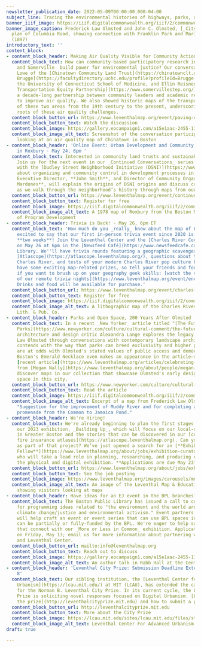 ```yaml
---
newsletter_publication_date: 2022-05-09T00:00:00.000-04:00
subject_line: Tracing the environmental histories of highways, parks, and rivers
banner_iiif_image: https://iiif.digitalcommonwealth.org/iiif/2/commonwealth:1257b898d/2225,902,4968,989/1200,/0/default.jpg
banner_image_caption: Frederick Law Olmsted and John C. Olmsted, [_City of Boston
  plan of Columbia Road, showing connection with Franklin Park and Marine Park_](https://collections.leventhalmap.org/search/commonwealth:1257b8974)
  (1897)
introductory_text: ''
content_block:
- content_block_header: Making Air Quality Visible for Community Action
  content_block_text: How can community-based participatory research in Chinatown
    and Somerville  build power for environmental justice? Our conversation with Lydia
    Lowe of the [Chinatown Community Land Trust](https://chinatownclt.org/), [Doug
    Brugge](https://facultydirectory.uchc.edu/profile?profileId=Brugge-Douglas) of
    the University of Connecticut School of Medicine, and Ellin Reisner of the [Somerville
    Transportation Equity Partnership](https://www.somervillestep.org/) discussed
    a decade-long partnership between community leaders and academic researchers working
    to improve air quality. We also showed historic maps of the transportation infrastructure
    of these two areas from the 19th century to the present, underscoring the deep
    roots of these air quality challenges.
  content_block_button_url: https://www.leventhalmap.org/event/paving-over-people-traffic-air-pollution-and-health/
  content_block_button_text: Watch the discussion
  content_block_image: https://gallery.eocampaign1.com/a15e1aac-2455-11ec-96e5-06b4694bee2a%2F1651867305962-cafeh-map.jpg
  content_block_image_alt_text: Screenshot of the conversation participants on video
    looking at an air quality map of Chinatown in Boston
- content_block_header: 'Online Event: Urban Development and Community Resilience
    in Roxbury · May 24, 6pm '
  content_block_text: Interested in community land trusts and sustainable development?
    Join us for the next event in our _Continued Conversations_ series as we speak
    with the [Dudley Street Neighborhood Initiative (DSNI)](https://www.dsni.org/)
    about organizing and community control in development processes in Roxbury. DSNI
    Executive Director, **John Smith**, and Director of Community Organizing, **René
    Mardones**, will explain the origins of DSNI origins and discuss current initiatives
    as we walk through the neighborhood’s history through maps from our collections.
  content_block_button_url: https://www.leventhalmap.org/event/continued-conversations-urban-development-and-community-resilience/
  content_block_button_text: Register for free
  content_block_image: https://iiif.digitalcommonwealth.org/iiif/2/commonwealth:7h14cw26b/816,1408,3263,2912/full/0/default.jpg
  content_block_image_alt_text: A 1978 map of Roxbury from the Boston Mayor's Office
    of Program Development
- content_block_header: Trivia is Back! · May 26, 6pm ET
  content_block_text: 'How much do you _really_ know about the map of Boston? We''re
    excited to say that our first in-person trivia event since 2020 is coming up in
    **two weeks**! Join the Leventhal Center and the [Charles River Conservancy](https://www.leventhalmap.org/event/charles-river-trivia-night/#:\~:text=Charles%20River%20Conservancy)
    on May 26 at 6pm in the [Newsfeed Café](https://www.newsfeedcafe.com) at the Central
    Library. We''ll have trivia rounds featuring a geographic scavenger hunt with
    [Atlascope](https://atlascope.leventhalmap.org/), questions about the historic
    Charles River, and tests of your modern Charles River pop culture knowledge. We''ll
    have some exciting map-related prizes, so tell your friends and form a team! (And
    if you want to brush up on your geography geek skills: [watch the video from one
    of our remote trivia nights](https://www.leventhalmap.org/event/enc-trivia-nov-12/).)
    Drinks and food will be available for purchase.'
  content_block_button_url: https://www.leventhalmap.org/event/charles-river-trivia-night/
  content_block_button_text: Register for free
  content_block_image: https://iiif.digitalcommonwealth.org/iiif/2/commonwealth:wd376339v/full/full/0/default.jpg
  content_block_image_alt_text: A lithographic map of the Charles River from Walker
    Lith. & Pub. Co.
- content_block_header: Parks and Open Space, 200 Years After Olmsted
  content_block_text: In a recent _New Yorker_ article titled "[The Future of Public
    Parks](https://www.newyorker.com/culture/cultural-comment/the-future-of-public-parks)",
    architecture and design critic Alexandra Lange explores the legacy of Frederick
    Law Olmsted through conversations with contemporary landscape architects. She
    contends with the way that parks can breed exclusivity and higher prices that
    are at odds with Olmsted's stated values of public access and democratic urbanism.
    Boston's Emerald Necklace even makes an appearance in the article—see our own
    [recent article](https://www.leventhalmap.org/articles/celebrating-frederick-law-olmsted/)
    from [Megan Nally](https://www.leventhalmap.org/about/people/megan-nally/) to
    discover maps in our collection that showcase Olmsted's early designs for green
    space in this city.
  content_block_button_url: https://www.newyorker.com/culture/cultural-comment/the-future-of-public-parks
  content_block_button_text: Read the article
  content_block_image: https://iiif.digitalcommonwealth.org/iiif/2/commonwealth:9s161j58q/1561,235,3496,2322/full/0/default.jpg
  content_block_image_alt_text: Excerpt of a map from Frederick Law Olmsted called
    "Suggestion for the improvement of Muddy River and for completing a continuous
    promenade from the Common to Jamaica Pond."
- content_block_header: We're Hiring!
  content_block_text: We're already beginning to plan the first stages of work on
    our 2023 exhibition, _Building Up_, which will focus on our local-scale history
    in Greater Boston and the stories that can be discovered in our [collection of
    fire insurance atlases](https://atlascope.leventhalmap.org). Can you imagine yourself
    as part of that project? We’ve just opened a search for an [**Exhibition Curatorial
    Fellow**](https://www.leventhalmap.org/about/jobs/exhibition-curatorial-fellow/)
    who will take a lead role in planning, researching, and producing content for
    the physical and digital exhibition. **Applications are due May 23**.
  content_block_button_url: https://www.leventhalmap.org/about/jobs/exhibition-curatorial-fellow/
  content_block_button_text: See the job posting
  content_block_image: https://www.leventhalmap.org/images/carousels/molic_gallery01.jpg
  content_block_image_alt_text: An image of the Leventhal Map & Education Gallery
    showing visitors looking at maps
- content_block_header: Have ideas for an EJ event in the BPL branches?
  content_block_text: The Boston Public Library has issued a call to community partners
    for programming ideas related to "the environment and the world around us, including
    climate change/justice and environmental activism." Event partners that are selected
    will help craft an event or event series that can use BPL spaces in branches and
    can be partially or fully-funded by the BPL. We're eager to help support applications
    that connect with our _More or Less in Common_ exhibition. Applications are due
    on Friday, May 13; email us for more information about partnering with the BPL
    and Leventhal Center.
  content_block_button_url: mailto:info@leventhalmap.org
  content_block_button_text: Reach out to discuss
  content_block_image: https://gallery.eocampaign1.com/a15e1aac-2455-11ec-96e5-06b4694bee2a%2F1651868947745-BPLDarkTide+007-thumb-400x266-21222.jpeg
  content_block_image_alt_text: An author talk in Rabb Hall at the Central Library
- content_block_header: 'Leventhal City Prize: Submission Deadline Extended to June
    8'
  content_block_text: Our sibling institution, the [Leventhal Center for Advanced
    Urbanism](https://lcau.mit.edu/) at MIT (LCAU), has extended the call for submissions
    for the Norman B. Leventhal City Prize. In its current cycle, the Leventhal City
    Prize is soliciting novel responses focused on Digital Urbanism. [Learn more about
    the prize](http://leventhalcityprize.mit.edu) and how to submit a proposal.
  content_block_button_url: http://leventhalcityprize.mit.edu
  content_block_button_text: More about the City Prize
  content_block_image: https://lcau.mit.edu/sites/lcau.mit.edu/files/styles/banner_image/public/bannerimages/news/LCP%20HEADER.jpg?itok=WYLUJfkv
  content_block_image_alt_text: Leventhal Center For Advanced Urbanism Logo Graphic
draft: true

---
```

